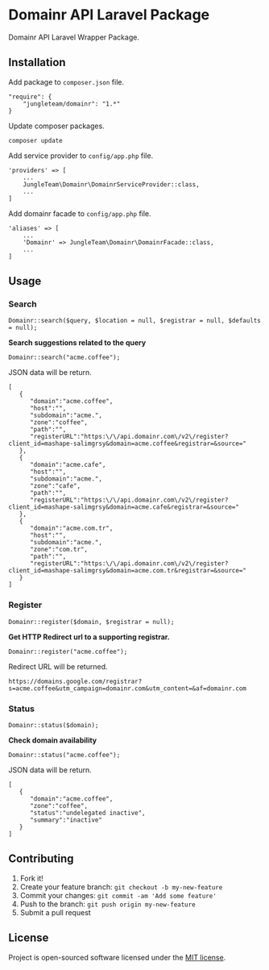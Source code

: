# Domainr API Laravel Package

Domainr API Laravel Wrapper Package.

## Installation

Add package to `composer.json` file.

```
"require": {
    "jungleteam/domainr": "1.*"
}
```

Update composer packages.

```
composer update
```

Add service provider to `config/app.php` file.

```
'providers' => [
    ...
    JungleTeam\Domainr\DomainrServiceProvider::class,
    ...
]
```

Add domainr facade to `config/app.php` file.

```
'aliases' => [
    ...
    'Domainr' => JungleTeam\Domainr\DomainrFacade::class,
    ...
]
```

## Usage

### Search

```
Domainr::search($query, $location = null, $registrar = null, $defaults = null);
```

**Search suggestions related to the query**

```
Domainr::search("acme.coffee");
```

JSON data will be return.

```
[
   {
      "domain":"acme.coffee",
      "host":"",
      "subdomain":"acme.",
      "zone":"coffee",
      "path":"",
      "registerURL":"https:\/\/api.domainr.com\/v2\/register?client_id=mashape-salimgrsy&domain=acme.coffee&registrar=&source="
   },
   {
      "domain":"acme.cafe",
      "host":"",
      "subdomain":"acme.",
      "zone":"cafe",
      "path":"",
      "registerURL":"https:\/\/api.domainr.com\/v2\/register?client_id=mashape-salimgrsy&domain=acme.cafe&registrar=&source="
   },
   {
      "domain":"acme.com.tr",
      "host":"",
      "subdomain":"acme.",
      "zone":"com.tr",
      "path":"",
      "registerURL":"https:\/\/api.domainr.com\/v2\/register?client_id=mashape-salimgrsy&domain=acme.com.tr&registrar=&source="
   }
]
```

### Register

```
Domainr::register($domain, $registrar = null);
```

**Get HTTP Redirect url to a supporting registrar.**
```
Domainr::register("acme.coffee");
```

Redirect URL will be returned.

```
https://domains.google.com/registrar?s=acme.coffee&utm_campaign=domainr.com&utm_content=&af=domainr.com
```

### Status

```
Domainr::status($domain);
```

**Check domain availability**

```
Domainr::status("acme.coffee");
```

JSON data will be return.

```
[
   {
      "domain":"acme.coffee",
      "zone":"coffee",
      "status":"undelegated inactive",
      "summary":"inactive"
   }
]
```

## Contributing

1. Fork it!
2. Create your feature branch: `git checkout -b my-new-feature`
3. Commit your changes: `git commit -am 'Add some feature'`
4. Push to the branch: `git push origin my-new-feature`
5. Submit a pull request

## License

Project is open-sourced software licensed under the [MIT license](http://opensource.org/licenses/MIT).
